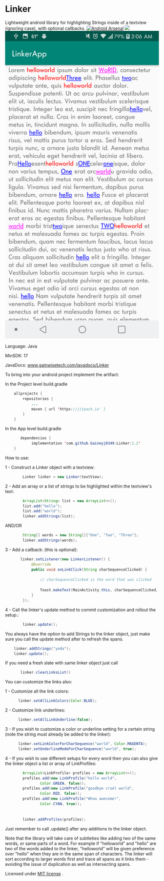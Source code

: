 # Linker
Lightweight android library for highlighting Strings inside of a textview (ignoring case), with optional callbacks.
[![Android Arsenal]( https://img.shields.io/badge/Android%20Arsenal-Linker-green.svg?style=flat )]( 
https://android-arsenal.com/details/1/7613 )
[![](https://jitpack.io/v/gaineyj0349/Linker.svg)](https://jitpack.io/#gaineyj0349/Linker)
![alt text](https://github.com/Gaineyj0349/Linker/blob/master/linker.png)

Language: Java

MinSDK: 17

JavaDocs: www.gainwisetech.com/javadocs/Linker



To bring into your android project implement the artifact:

In the Project level build.gradle
```java
	allprojects {
		repositories {
			...
			maven { url 'https://jitpack.io' }
		}
	}
```

In the App level build.gradle
```java
       dependencies {
	        implementation 'com.github.Gaineyj0349:Linker:1.2'
	}
```




How to use:

1 - Construct a Linker object with a textview:
```java
    	Linker linker = new Linker(textView);
```    
2 - Add an array or a list of strings to be highlighted within the textview's text:
```java
        ArrayList<String> list = new ArrayList<>();
        list.add("hello");
        list.add("world");
        linker.addStrings(list);
```    
AND/OR
```java
        String[] words = new String[]{"One", "Two", "Three"};
        linker.addStrings(words);
```  
3 - Add a callback: (this is optional):
```java
       linker.setListener(new LinkerListener() {
            @Override
            public void onLinkClick(String charSequenceClicked) {
            
                // charSequenceClicked is the word that was clicked
                
                Toast.makeText(MainActivity.this, charSequenceClicked, Toast.LENGTH_SHORT).show();
            }
        });
```      
4 - Call the linker's update method to commit customization and rollout the setup.:
```java  
    	linker.update();
```   
    
     
 
 You always have the option to add Strings to the linker object, just make sure you call the update method after to refresh the spans.
```java
	linker.addStrings("yoda");
	linker.update();
```

If you need a fresh slate with same linker object just call 
```java
       linker.clearLinksList()
```  


 You can customize the links also:

 1 - Customize all the link colors:
```java  
      linker.setAllLinkColors(Color.BLUE);
```     
 2 - Customize link underlines:
```java 
      linker.setAllLinkUnderline(false);
```   
 3 - If you wish to customize a color or underline setting for a certain string (note the string must already be added to the linker):
```java
      linker.setLinkColorForCharSequence("world", Color.MAGENTA);
      linker.setUnderlineModeForCharSequence("world", true);
```    
 4 - If you wish to use different setups for every word then you can also give the linker object a list or array of LinkProfiles:
```java     
        ArrayList<LinkProfile> profiles = new ArrayList<>();
        profiles.add(new LinkProfile("hello world",
                Color.GREEN, false));
        profiles.add(new LinkProfile("goodbye cruel world",
                Color.RED, false));
        profiles.add(new LinkProfile("Whoa awesome!",
                Color.CYAN, true));

        
        linker.addProfiles(profiles);
```      

Just remember to call .update() after any additions to the linker object.
 

Note that the library will take care of subtleties like adding two of the same words, or same parts of a word. For example if "helloworld" and "hello" are two of the words added to the linker, "helloworld" will be given preference over "hello" when they are in the same span of characters. The linker will sort according to larger words first and trace all spans as it links them - avoiding the issue of duplication as well as intersecting spans.
     

Licensed under [MIT license](LICENSE) .
